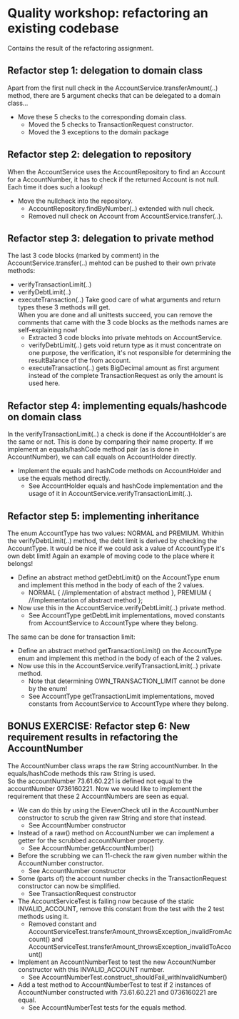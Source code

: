 # Quality workshop: refactoring an existing codebase
Contains the result of the refactoring assignment.

## Refactor step 1: delegation to domain class
Apart from the first null check in the AccountService.transferAmount(..) method, there are 5 argument checks that can be delegated to a domain class...
- Move these 5 checks to the corresponding domain class. 
  - Moved the 5 checks to TransactionRequest constructor.
  - Moved the 3 exceptions to the domain package

## Refactor step 2: delegation to repository
When the AccountService uses the AccountRepository to find an Account for a AccountNumber, it has to check if the returned Account is not null. Each time it does such a lookup!
- Move the nullcheck into the repository.
  - AccountRepository.findByNumber(..) extended with null check.
  - Removed null check on Account from AccountService.transfer(..).

## Refactor step 3: delegation to private method
The last 3 code blocks (marked by comment) in the AccountService.transfer(..) mehtod can be pushed to their own private methods:
- verifyTransactionLimit(..)
- verifyDebtLimit(..)
- executeTransaction(..)
Take good care of what arguments and return types these 3 methods will get.  
When you are done and all unittests succeed, you can remove the comments that came with the 3 code blocks as the methods names are self-explaining now!
  - Extracted 3 code blocks into private mehtods on AccountService.
  - verifyDebtLimit(..) gets void return type as it must concentrate on one purpose, the verification, it's not responsible for determining the resultBalance of the from account.
  - executeTransaction(..) gets BigDecimal amount as first argument instead of the complete TransactionRequest as only the amount is used here.

## Refactor step 4: implementing equals/hashcode on domain class
In the verifyTransactionLimit(..) a check is done if the AccountHolder's are the same or not. This is done by comparing their name property. If we implement an equals/hashCode method pair (as is done in AccountNumber), we can call equals on AccountHolder directly.
- Implement the equals and hashCode methods on AccountHolder and use the equals method directly.
  - See AccountHolder equals and hashCode implementation and the usage of it in AccountService.verifyTransactionLimit(..).

## Refactor step 5: implementing inheritance
The enum AccountType has two values: NORMAL and PREMIUM. Whithin the verifyDebtLimit(..) method, the debt limit is derived by checking the AccountType.
It would be nice if we could ask a value of AccountType it's own debt limit! Again an example of moving code to the place where it belongs!
- Define an abstract method getDebtLimit() on the AccountType enum and implement this method in the body of each of the 2 values.
  - NORMAL { //implementation of abstract method }, PREMIUM { //implementation of abstract method }; 
- Now use this in the AccountService.verifyDebtLimit(..) private method.
  - See AccountType getDebtLimit implementations, moved constants from AccountService to AccountType where they belong.
  
The same can be done for transaction limit:
- Define an abstract method getTransactionLimit() on the AccountType enum and implement this method in the body of each of the 2 values.
- Now use this in the AccountService.verifyTransactionLimit(..) private method.
  - Note that determining OWN_TRANSACTION_LIMIT cannot be done by the enum!
  - See AccountType getTransactionLimit implementations, moved constants from AccountService to AccountType where they belong.

## BONUS EXERCISE: Refactor step 6: New requirement results in refactoring the AccountNumber
The AccountNumber class wraps the raw String accountNumber. In the equals/hashCode methods this raw String is used.  
So the accountNumber 73.61.60.221 is defined not equal to the accountNumber 0736160221. 
Now we would like to implement the requirement that these 2 AccountNumbers are seen as equal.
- We can do this by using the ElevenCheck util in the AccountNumber constructor to scrub the given raw String and store that instead.
  - See AccountNumber constructor
- Instead of a raw() method on AccountNumber we can implement a getter for the scrubbed accountNumber property.
  - See AccountNumber.getAccountNumber()
- Before the scrubbing we can 11-check the raw given number within the AccountNumber constructor.
  - See AccountNumber constructor
- Some (parts of) the account number checks in the TransactionRequest constructor can now be simplified.
  - See TransactionRequest constructor
- The AccountServiceTest is failing now because of the static INVALID_ACCOUNT, remove this constant from the test with the 2 test methods using it.
  - Removed constant and AccountServiceTest.transferAmount_throwsException_invalidFromAccount() and AccountServiceTest.transferAmount_throwsException_invalidToAccount()
- Implement an AccountNumberTest to test the new AccountNumber constructor with this INVALID_ACCOUNT number.
  - See AccountNumberTest.construct_shouldFail_withInvalidNumber()
- Add a test method to AccountNumberTest to test if 2 instances of AccountNumber constructed with 73.61.60.221 and 0736160221 are equal.
  - See AccountNumberTest tests for the equals method.